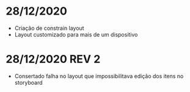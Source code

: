 # 28/12/2020
* Criação de constrain layout
* Layout customizado para mais de um dispositivo 

# 28/12/2020 REV 2
* Consertado falha no layout que impossibilitava edição dos itens no storyboard
